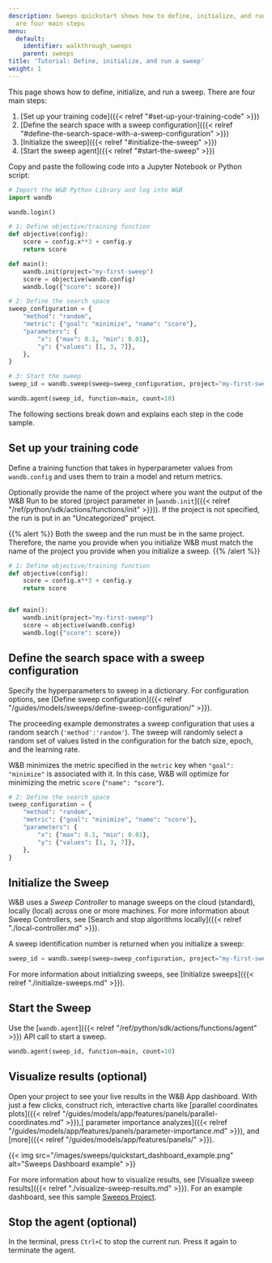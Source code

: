 ```yaml
---
description: Sweeps quickstart shows how to define, initialize, and run a sweep. There
  are four main steps
menu:
  default:
    identifier: walkthrough_sweeps
    parent: sweeps
title: 'Tutorial: Define, initialize, and run a sweep'
weight: 1
---
```


This page shows how to define, initialize, and run a sweep. There are four main steps:

1. [Set up your training code]({{< relref "#set-up-your-training-code" >}})
2. [Define the search space with a sweep configuration]({{< relref "#define-the-search-space-with-a-sweep-configuration" >}})
3. [Initialize the sweep]({{< relref "#initialize-the-sweep" >}})
4. [Start the sweep agent]({{< relref "#start-the-sweep" >}})


Copy and paste the following code into a Jupyter Notebook or Python script:

```python 
# Import the W&B Python Library and log into W&B
import wandb

wandb.login()

# 1: Define objective/training function
def objective(config):
    score = config.x**3 + config.y
    return score

def main():
    wandb.init(project="my-first-sweep")
    score = objective(wandb.config)
    wandb.log({"score": score})

# 2: Define the search space
sweep_configuration = {
    "method": "random",
    "metric": {"goal": "minimize", "name": "score"},
    "parameters": {
        "x": {"max": 0.1, "min": 0.01},
        "y": {"values": [1, 3, 7]},
    },
}

# 3: Start the sweep
sweep_id = wandb.sweep(sweep=sweep_configuration, project="my-first-sweep")

wandb.agent(sweep_id, function=main, count=10)
```

The following sections break down and explains each step in the code sample.


## Set up your training code
Define a training function that takes in hyperparameter values from `wandb.config` and uses them to train a model and return metrics.

Optionally provide the name of the project where you want the output of the W&B Run to be stored (project parameter in [`wandb.init`]({{< relref "/ref/python/sdk/actions/functions/init" >}})). If the project is not specified, the run is put in an "Uncategorized" project.

{{% alert %}}
Both the sweep and the run must be in the same project. Therefore, the name you provide when you initialize W&B must match the name of the project you provide when you initialize a sweep.
{{% /alert %}}

```python
# 1: Define objective/training function
def objective(config):
    score = config.x**3 + config.y
    return score


def main():
    wandb.init(project="my-first-sweep")
    score = objective(wandb.config)
    wandb.log({"score": score})
```

## Define the search space with a sweep configuration

Specify the hyperparameters to sweep in a dictionary. For configuration options, see [Define sweep configuration]({{< relref "/guides/models/sweeps/define-sweep-configuration/" >}}).

The proceeding example demonstrates a sweep configuration that uses a random search (`'method':'random'`). The sweep will randomly select a random set of values listed in the configuration for the batch size, epoch, and the learning rate.

W&B minimizes the metric specified in the `metric` key when `"goal": "minimize"` is associated with it. In this case, W&B will optimize for minimizing the metric  `score` (`"name": "score"`).


```python
# 2: Define the search space
sweep_configuration = {
    "method": "random",
    "metric": {"goal": "minimize", "name": "score"},
    "parameters": {
        "x": {"max": 0.1, "min": 0.01},
        "y": {"values": [1, 3, 7]},
    },
}
```

## Initialize the Sweep

W&B uses a _Sweep Controller_ to manage sweeps on the cloud (standard), locally (local) across one or more machines. For more information about Sweep Controllers, see [Search and stop algorithms locally]({{< relref "./local-controller.md" >}}).

A sweep identification number is returned when you initialize a sweep:

```python
sweep_id = wandb.sweep(sweep=sweep_configuration, project="my-first-sweep")
```

For more information about initializing sweeps, see [Initialize sweeps]({{< relref "./initialize-sweeps.md" >}}).

## Start the Sweep

Use the [`wandb.agent`]({{< relref "/ref/python/sdk/actions/functions/agent" >}}) API call to start a sweep.

```python
wandb.agent(sweep_id, function=main, count=10)
```

## Visualize results (optional)

Open your project to see your live results in the W&B App dashboard. With just a few clicks, construct rich, interactive charts like [parallel coordinates plots]({{< relref "/guides/models/app/features/panels/parallel-coordinates.md" >}}),[ parameter importance analyzes]({{< relref "/guides/models/app/features/panels/parameter-importance.md" >}}), and [more]({{< relref "/guides/models/app/features/panels/" >}}).

{{< img src="/images/sweeps/quickstart_dashboard_example.png" alt="Sweeps Dashboard example" >}}

For more information about how to visualize results, see [Visualize sweep results]({{< relref "./visualize-sweep-results.md" >}}). For an example dashboard, see this sample [Sweeps Project](https://wandb.ai/anmolmann/pytorch-cnn-fashion/sweeps/pmqye6u3).

## Stop the agent (optional)

In the terminal, press `Ctrl+C` to stop the current run. Press it again to terminate the agent.

